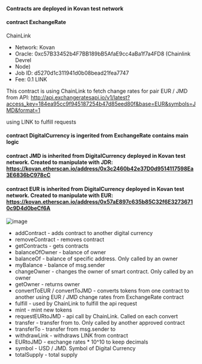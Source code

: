 #### Contracts are deployed in Kovan test network
#### contract ExchangeRate
ChainLink
  * Network: Kovan
  * Oracle: 0xc57B33452b4F7BB189bB5AfaE9cc4aBa1f7a4FD8 (Chainlink Devrel   
  * Node)
  * Job ID: d5270d1c311941d0b08bead21fea7747
  * Fee: 0.1 LINK

This contract is using ChainLink to fetch change rates for pair EUR / JMD from API: http://api.exchangeratesapi.io/v1/latest?access_key=184ea95cc9f945187254b47d85eed80f&base=EUR&symbols=JMD&format=1

using LINK to fulfill requests

#### contract DigitalCurrency is ingerited from ExchangeRate contains main logic

#### contract JMD is inherited from DigitalCurrency deployed in Kovan test network. Created to manipulate with JDR: https://kovan.etherscan.io/address/0x3c2460b42e37D0d9514117598Ea3E6836bC978cC

#### contract EUR is inherited from DigitalCurrency deployed in Kovan test network. Created to manipulate with EUR: https://kovan.etherscan.io/address/0x57aE897c635b85C32f6E32736710c9D4d0beCf6A

![image](https://user-images.githubusercontent.com/44225021/156320484-55328c84-201b-48d0-bf5a-839d358a48e0.png)

* addContract - adds contract to another digital currency
* removeContract - removes contract
* getContracts - gets contracts
* balanceOfOwner - balance of owner
* balanceOf - balance of specific address. Only called by an owner
* myBalance - balance of msg.sender
* changeOwner - changes the owner of smart contract. Only called by an owner
* getOwner - returns owner
* convertToEUR / convertToJMD - converts tokens from one contract to another using EUR / JMD change rates from ExchangeRate contract
* fulfill - used by ChainLink to fulfill the api request
* mint - mint new tokens
* requestEURtoJMD - api call by ChainLink. Called on each convert
* transfer - transfer from to. Only called by another approved contract
* transferTo - transfer from msg.sender to
* withdrawLink - withdraws LINK from contract
* EURtoJMD - exchange rates * 10^10 to keep decimals
* symbol - USD / JMD. Symbol of Digital Currency
* totalSupply - total supply
